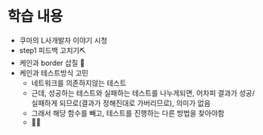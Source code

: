 # 학습 내용

- 쿠마의 L사개발자 이야기 시청
- step1 피드백 고치기⛏
- 케인과 border 삽질 🤬
- 케인과 테스트방식 고민
  - 네트워크를 의존하지않는 테스트
  - 근데, 성공하는 테스트와 실패하는 테스트를 나누게되면, 어차피 결과가 성공/실패하게 되므로(결과가 정해진대로 가버리므로), 의미가 없음
  - 그래서 해당 함수를 빼고, 테스트를 진행하는 다른 방법을 찾아야함
  - 🤢🤮